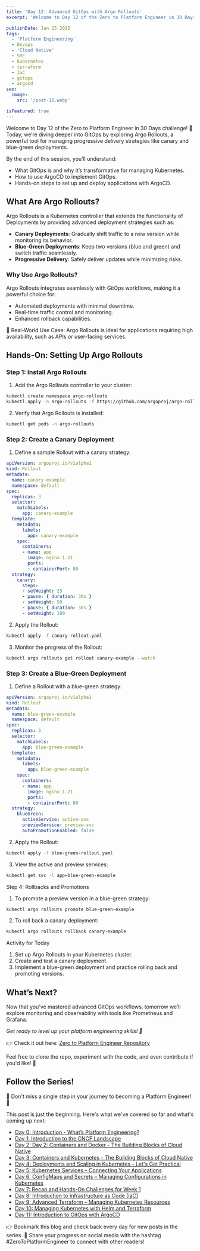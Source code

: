 ```yaml
---
title: 'Day 12: Advanced GitOps with Argo Rollouts'
excerpt: 'Welcome to Day 12 of the Zero to Platform Engineer in 30 Days challenge! 🚀 Today, we’re diving deeper into GitOps by exploring Argo Rollouts, a powerful tool for managing progressive delivery strategies like canary and blue-green deployments.'

publishDate: Jan 25 2025
tags:
  - 'Platform Engineering'
  - Devops
  - 'Cloud Native'
  - SRE
  - kubernetes
  - terraform
  - IaC
  - gitops
  - argocd
seo:
  image:
    src: '/post-12.webp'

isFeatured: true
---
```


Welcome to Day 12 of the Zero to Platform Engineer in 30 Days challenge! 🚀 Today, we’re diving deeper into GitOps by exploring Argo Rollouts, a powerful tool for managing progressive delivery strategies like canary and blue-green deployments.

By the end of this session, you’ll understand:

- What GitOps is and why it’s transformative for managing Kubernetes.
- How to use ArgoCD to implement GitOps.
- Hands-on steps to set up and deploy applications with ArgoCD.


## What Are Argo Rollouts?

Argo Rollouts is a Kubernetes controller that extends the functionality of Deployments by providing advanced deployment strategies such as:

- **Canary Deployments**: Gradually shift traffic to a new version while monitoring its behavior.
- **Blue-Green Deployments**: Keep two versions (blue and green) and switch traffic seamlessly.
- **Progressive Delivery**: Safely deliver updates while minimizing risks.

### Why Use Argo Rollouts?

Argo Rollouts integrates seamlessly with GitOps workflows, making it a powerful choice for:

* Automated deployments with minimal downtime.
* Real-time traffic control and monitoring.
* Enhanced rollback capabilities.

🎯 Real-World Use Case: Argo Rollouts is ideal for applications requiring high availability, such as APIs or user-facing services.



## Hands-On: Setting Up Argo Rollouts

### Step 1: Install Argo Rollouts

1.	Add the Argo Rollouts controller to your cluster:

```bash
kubectl create namespace argo-rollouts
kubectl apply -n argo-rollouts -f https://github.com/argoproj/argo-rollouts/releases/latest/download/install.yaml
```

2.	Verify that Argo Rollouts is installed:

```bash
kubectl get pods -n argo-rollouts
```

### Step 2: Create a Canary Deployment

1. Define a sample Rollout with a canary strategy:

```yaml
apiVersion: argoproj.io/v1alpha1
kind: Rollout
metadata:
  name: canary-example
  namespace: default
spec:
  replicas: 3
  selector:
    matchLabels:
      app: canary-example
  template:
    metadata:
      labels:
        app: canary-example
    spec:
      containers:
      - name: app
        image: nginx:1.21
        ports:
        - containerPort: 80
  strategy:
    canary:
      steps:
      - setWeight: 25
      - pause: { duration: 30s }
      - setWeight: 50
      - pause: { duration: 30s }
      - setWeight: 100
```

2.	Apply the Rollout:

```bash 
kubectl apply -f canary-rollout.yaml
```

3. Monitor the progress of the Rollout:

```bash
kubectl argo rollouts get rollout canary-example --watch
```

### Step 3: Create a Blue-Green Deployment

1.	Define a Rollout with a blue-green strategy:

```yaml
apiVersion: argoproj.io/v1alpha1
kind: Rollout
metadata:
  name: blue-green-example
  namespace: default
spec:
  replicas: 3
  selector:
    matchLabels:
      app: blue-green-example
  template:
    metadata:
      labels:
        app: blue-green-example
    spec:
      containers:
      - name: app
        image: nginx:1.21
        ports:
        - containerPort: 80
  strategy:
    blueGreen:
      activeService: active-svc
      previewService: preview-svc
      autoPromotionEnabled: false
```

2.	Apply the Rollout:

```bash
kubectl apply -f blue-green-rollout.yaml
```

3.	View the active and preview services:

```bash
kubectl get svc -l app=blue-green-example
```

Step 4: Rollbacks and Promotions

1.	To promote a preview version in a blue-green strategy:

```bash
kubectl argo rollouts promote blue-green-example
```

2.	To roll back a canary deployment:

```bash
kubectl argo rollouts rollback canary-example
```

Activity for Today
1.	Set up Argo Rollouts in your Kubernetes cluster.
2.	Create and test a canary deployment.
3.	Implement a blue-green deployment and practice rolling back and promoting versions.


## What’s Next?

Now that you’ve mastered advanced GitOps workflows, tomorrow we’ll explore monitoring and observability with tools like Prometheus and Grafana.


*Get ready to level up your platform engineering skills! 🚀*


👉 Check it out here: [Zero to Platform Engineer Repository](https://github.com/parraletz/zero-to-platform-engineer)

Feel free to clone the repo, experiment with the code, and even contribute if you'd like! 🚀


## Follow the Series!

🎉 Don't miss a single step in your journey to becoming a Platform Engineer! 🎉

This post is just the beginning. Here's what we've covered so far and what's coming up next:

* [Day 0: Introduction - What’s Platform Engineering?](https://parraletz.space/blog/00-0-to-platform-eng-intro/)
* [Day 1: Introduction to the CNCF Landscape](https://parraletz.space/blog/01-0-to-platform-eng-day1/)
* [Day 2: Day 2: Containers and Docker - The Building Blocks of Cloud Native](https://parraletz.space/blog/02-0-to-platform-eng-day2/)
* [Day 3: Containers and Kubernetes - The Building Blocks of Cloud Native](https://parraletz.space/blog/03-0-to-platform-eng-day3/)
* [Day 4: Deployments and Scaling in Kubernetes - Let's Get Practical](https://parraletz.space/blog/03-0-to-platform-eng-day3/)
* [Day 5: Kubernetes Services – Connecting Your Applications](https://parraletz.space/blog/05-0-to-platform-eng-day5/)
* [Day 6: ConfigMaps and Secrets – Managing Configurations in Kubernetes](https://parraletz.space/blog/06-0-to-platform-eng-day6/)
* [Day 7: Recap and Hands-On Challenges for Week 1](https://parraletz.space/blog/07-0-to-platform-eng-day7/)
* [Day 8: Introduction to Infrastructure as Code (IaC)](https://parraletz.space/blog/08-0-to-platform-eng-day8/)
* [Day 9: Advanced Terraform – Managing Kubernetes Resources](https://parraletz.space/blog/09-0-to-platform-eng-day9/)
* [Day 10: Managing Kubernetes with Helm and Terraform](https://parraletz.space/blog/10-0-to-platform-eng-day10/)
* [Day 11: Introduction to GitOps with ArgoCD](https://parraletz.space/blog/11-0-to-platform-eng-day11/)

 
👉 Bookmark this blog and check back every day for new posts in the series.
📣 Share your progress on social media with the hashtag #ZeroToPlatformEngineer to connect with other readers!